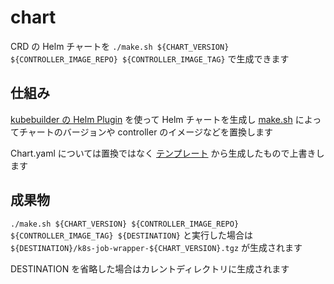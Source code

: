 # chart

CRD の Helm チャートを `./make.sh ${CHART_VERSION} ${CONTROLLER_IMAGE_REPO} ${CONTROLLER_IMAGE_TAG}` で生成できます

## 仕組み

[kubebuilder の Helm Plugin](https://book.kubebuilder.io/plugins/available/helm-v1-alpha) を使って Helm チャートを生成し [make.sh](./make.sh) によってチャートのバージョンや controller のイメージなどを置換します

Chart.yaml については置換ではなく [テンプレート](./Chart.yaml.tmpl) から生成したもので上書きします
## 成果物

`./make.sh ${CHART_VERSION} ${CONTROLLER_IMAGE_REPO} ${CONTROLLER_IMAGE_TAG} ${DESTINATION}` と実行した場合は `${DESTINATION}/k8s-job-wrapper-${CHART_VERSION}.tgz` が生成されます

DESTINATION を省略した場合はカレントディレクトリに生成されます
